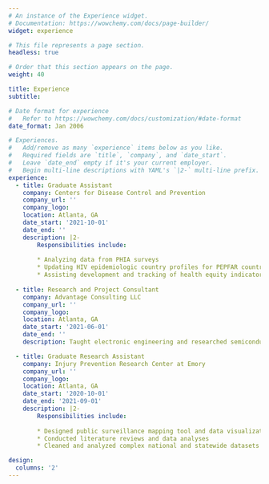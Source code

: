 ```yaml
---
# An instance of the Experience widget.
# Documentation: https://wowchemy.com/docs/page-builder/
widget: experience

# This file represents a page section.
headless: true

# Order that this section appears on the page.
weight: 40

title: Experience
subtitle:

# Date format for experience
#   Refer to https://wowchemy.com/docs/customization/#date-format
date_format: Jan 2006

# Experiences.
#   Add/remove as many `experience` items below as you like.
#   Required fields are `title`, `company`, and `date_start`.
#   Leave `date_end` empty if it's your current employer.
#   Begin multi-line descriptions with YAML's `|2-` multi-line prefix.
experience:
  - title: Graduate Assistant
    company: Centers for Disease Control and Prevention
    company_url: ''
    company_logo: 
    location: Atlanta, GA
    date_start: '2021-10-01'
    date_end: ''
    description: |2-
        Responsibilities include:
        
        * Analyzing data from PHIA surveys
        * Updating HIV epidemiologic country profiles for PEPFAR countries
        * Assisting development and tracking of health equity indicators for PEPFAR countries
        
  - title: Research and Project Consultant
    company: Advantage Consulting LLC
    company_url: ''
    company_logo: 
    location: Atlanta, GA
    date_start: '2021-06-01'
    date_end: ''
    description: Taught electronic engineering and researched semiconductor physics.

  - title: Graduate Research Assistant
    company: Injury Prevention Research Center at Emory
    company_url: ''
    company_logo: 
    location: Atlanta, GA
    date_start: '2020-10-01'
    date_end: '2021-09-01'
    description: |2-
        Responsibilities include:
        
        * Designed public surveillance mapping tool and data visualizations
        * Conducted literature reviews and data analyses
        * Cleaned and analyzed complex national and statewide datasets (BRFSS, YRBS, etc.)

design:
  columns: '2'
---
```

